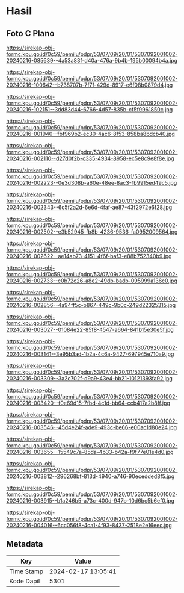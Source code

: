 # Hasil

## Foto C Plano

https://sirekap-obj-formc.kpu.go.id/0c59/pemilu/pdpr/53/07/09/20/01/5307092001002-20240216-085639--4a53a83f-d40a-476a-9b4b-195b00094b4a.jpg

https://sirekap-obj-formc.kpu.go.id/0c59/pemilu/pdpr/53/07/09/20/01/5307092001002-20240216-100642--b738707b-7f7f-429d-8917-e6f08b0879d4.jpg

https://sirekap-obj-formc.kpu.go.id/0c59/pemilu/pdpr/53/07/09/20/01/5307092001002-20240216-102151--3dd83d44-6766-4d57-835b-cf5f9961850c.jpg

https://sirekap-obj-formc.kpu.go.id/0c59/pemilu/pdpr/53/07/09/20/01/5307092001002-20240216-001940--fbf969b2-ec30-4ac6-8f53-858ba8bdcb40.jpg

https://sirekap-obj-formc.kpu.go.id/0c59/pemilu/pdpr/53/07/09/20/01/5307092001002-20240216-002110--d27d0f2b-c335-4934-8958-ec5e8c9e8f8e.jpg

https://sirekap-obj-formc.kpu.go.id/0c59/pemilu/pdpr/53/07/09/20/01/5307092001002-20240216-002223--0e3d308b-a60e-48ee-8ac3-1b9915ed49c5.jpg

https://sirekap-obj-formc.kpu.go.id/0c59/pemilu/pdpr/53/07/09/20/01/5307092001002-20240216-002343--6c5f2a2d-6e6d-4faf-ae87-43f2972e6f28.jpg

https://sirekap-obj-formc.kpu.go.id/0c59/pemilu/pdpr/53/07/09/20/01/5307092001002-20240216-002502--e3b52945-fb8b-4236-9536-fa0952009564.jpg

https://sirekap-obj-formc.kpu.go.id/0c59/pemilu/pdpr/53/07/09/20/01/5307092001002-20240216-002622--ae14ab73-4151-4f6f-baf3-e88b752340b9.jpg

https://sirekap-obj-formc.kpu.go.id/0c59/pemilu/pdpr/53/07/09/20/01/5307092001002-20240216-002733--c0b72c26-a8e2-49db-badb-095999a136c0.jpg

https://sirekap-obj-formc.kpu.go.id/0c59/pemilu/pdpr/53/07/09/20/01/5307092001002-20240216-002856--4a94ff5c-b867-449c-9b0c-249d22325315.jpg

https://sirekap-obj-formc.kpu.go.id/0c59/pemilu/pdpr/53/07/09/20/01/5307092001002-20240216-003027--01084e22-85f8-4547-a664-841b15e30e5f.jpg

https://sirekap-obj-formc.kpu.go.id/0c59/pemilu/pdpr/53/07/09/20/01/5307092001002-20240216-003141--3e95b3ad-1b2a-4c6a-9427-697945e710a9.jpg

https://sirekap-obj-formc.kpu.go.id/0c59/pemilu/pdpr/53/07/09/20/01/5307092001002-20240216-003309--3a2c702f-d9a9-43e4-bb21-10121393fa92.jpg

https://sirekap-obj-formc.kpu.go.id/0c59/pemilu/pdpr/53/07/09/20/01/5307092001002-20240216-003420--f0e69d15-7fbd-4c1d-bb64-ccb417a2b8ff.jpg

https://sirekap-obj-formc.kpu.go.id/0c59/pemilu/pdpr/53/07/09/20/01/5307092001002-20240216-003546--45d4e24f-ade9-493c-be66-e00ac1d80e24.jpg

https://sirekap-obj-formc.kpu.go.id/0c59/pemilu/pdpr/53/07/09/20/01/5307092001002-20240216-003655--15549c7a-85da-4b33-b42a-f9f77e01e4d0.jpg

https://sirekap-obj-formc.kpu.go.id/0c59/pemilu/pdpr/53/07/09/20/01/5307092001002-20240216-003812--296268bf-813d-4940-a746-90ecedded8f5.jpg

https://sirekap-obj-formc.kpu.go.id/0c59/pemilu/pdpr/53/07/09/20/01/5307092001002-20240216-003915--b1a246b5-a73c-400d-947b-10d6bc5b6ef0.jpg

https://sirekap-obj-formc.kpu.go.id/0c59/pemilu/pdpr/53/07/09/20/01/5307092001002-20240216-004016--6cc056f8-4ca1-4f93-8437-2518e2e16eec.jpg


## Metadata

| Key        | Value               |
| ---------- | ------------------- |
| Time Stamp | 2024-02-17 13:05:41 |
| Kode Dapil | 5301                |



